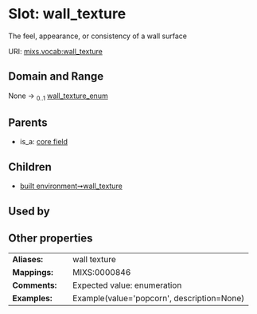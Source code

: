 
# Slot: wall_texture


The feel, appearance, or consistency of a wall surface

URI: [mixs.vocab:wall_texture](https://w3id.org/mixs/vocab/wall_texture)


## Domain and Range

None &#8594;  <sub>0..1</sub> [wall_texture_enum](wall_texture_enum.md)

## Parents

 *  is_a: [core field](core_field.md)

## Children

 *  [built environment➞wall_texture](built_environment_wall_texture.md)

## Used by


## Other properties

|  |  |  |
| --- | --- | --- |
| **Aliases:** | | wall texture |
| **Mappings:** | | MIXS:0000846 |
| **Comments:** | | Expected value: enumeration |
| **Examples:** | | Example(value='popcorn', description=None) |

